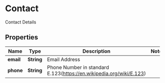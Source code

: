 

# Contact

Contact Details

## Properties

| Name | Type | Description | Notes |
|------------ | ------------- | ------------- | -------------|
|**email** | **String** | Email Address |  |
|**phone** | **String** | Phone Number in standard E.123(https://en.wikipedia.org/wiki/E.123) |  |



